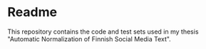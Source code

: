 # Readme
This repository contains the code and test sets used in my thesis "Automatic Normalization of Finnish Social Media Text".
